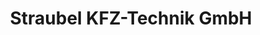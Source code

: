 ---
title: "Straubel KFZ-Technik GmbH"
url: /berlin/straubel-kfz-technik-gmbh/
shop: Autowerkstatt
---